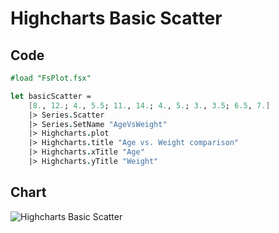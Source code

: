 Highcharts Basic Scatter
========================

Code
----

```fsharp
#load "FsPlot.fsx"

let basicScatter =
    [8., 12.; 4., 5.5; 11., 14.; 4., 5.; 3., 3.5; 6.5, 7.]
    |> Series.Scatter
    |> Series.SetName "AgeVsWeight"
    |> Highcharts.plot
    |> Highcharts.title "Age vs. Weight comparison"
    |> Highcharts.xTitle "Age"
    |> Highcharts.yTitle "Weight"
```
Chart
-----

![Highcharts Basic Scatter](https://raw.github.com/TahaHachana/FsPlot/master/screenshots/HighchartsBasicScatter.PNG)